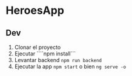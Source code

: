 # HeroesApp

## Dev

1. Clonar el proyecto
2. Ejecutar ````npm install```
3. Levantar backend ```npm run backend```
4. Ejecutar la app ```npm start``` o bien ```ng serve -o```   
